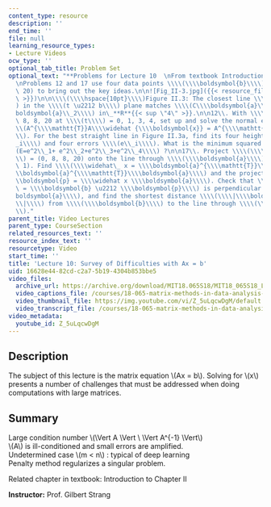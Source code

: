 ```yaml
---
content_type: resource
description: ''
end_time: ''
file: null
learning_resource_types:
- Lecture Videos
ocw_type: ''
optional_tab_title: Problem Set
optional_text: "**Problems for Lecture 10  \nFrom textbook Introduction Chapter 2**\n\
  \nProblems 12 and 17 use four data points \\\\(\\\\boldsymbol{b}\\\\) = (0, 8, 8,\
  \ 20) to bring out the key ideas.\n\n![Fig_II-3.jpg]({{< resource_file 25fc4da3-a8de-7b3b-4def-2954481cf268\
  \ >}})\n\n\\\\(\\\\hspace{10pt}\\\\)Figure II.3: The closest line \\\\(C + Dt\\\\\
  ) in the \\\\(t \u2212 b\\\\) plane matches \\\\(C\\\\boldsymbol{a}\\_1 + D\\\\\
  boldsymbol{a}\\_2\\\\) in\_**R**{{< sup \"4\" >}}.\n\n12\\. With \\\\(b\\\\) = 0,\
  \ 8, 8, 20 at \\\\(t\\\\) = 0, 1, 3, 4, set up and solve the normal equations \\\
  \\(A^{\\\\mathtt{T}}A\\\\widehat {\\\\boldsymbol{x}} = A^{\\\\mathtt{T}}\\\\boldsymbol{b}\\\
  \\). For the best straight line in Figure II.3a, find its four heights \\\\(p\\\
  _i\\\\) and four errors \\\\(e\\_i\\\\). What is the minimum squared error \\\\\
  (E=e^2\\_1+ e^2\\_2+e^2\\_3+e^2\\_4\\\\) ?\n\n17\\. Project \\\\(\\\\boldsymbol{b}\\\
  \\) = (0, 8, 8, 20) onto the line through \\\\(\\\\boldsymbol{a}\\\\) = (1, 1, 1,\
  \ 1). Find \\\\(\\\\widehat\_ x = \\\\boldsymbol{a}^{\\\\mathtt{T}}\\\\boldsymbol{b}/\\\
  \\boldsymbol{a}^{\\\\mathtt{T}}\\\\boldsymbol{a}\\\\) and the projection \\\\(\\\
  \\boldsymbol{p} = \\\\widehat x \\\\boldsymbol{a}\\\\). Check that \\\\(\\\\boldsymbol{e}\
  \ = \\\\boldsymbol{b} \u2212 \\\\boldsymbol{p}\\\\) is perpendicular to \\\\(\\\\\
  boldsymbol{a}\\\\), and find the shortest distance \\\\(\\\\|\\\\boldsymbol{e}\\\
  \\|\\\\) from \\\\(\\\\boldsymbol{b}\\\\) to the line through \\\\(\\\\boldsymbol{a}\\\
  \\)."
parent_title: Video Lectures
parent_type: CourseSection
related_resources_text: ''
resource_index_text: ''
resourcetype: Video
start_time: ''
title: 'Lecture 10: Survey of Difficulties with Ax = b'
uid: 16628e44-82cd-c2a7-5b19-4304b853bbe5
video_files:
  archive_url: https://archive.org/download/MIT18.065S18/MIT18_065S18_Lecture10_300k.mp4
  video_captions_file: /courses/18-065-matrix-methods-in-data-analysis-signal-processing-and-machine-learning-spring-2018/11c2fb70b2995e9d96f9da4c2fb8c773_Z_5uLqcwDgM.vtt
  video_thumbnail_file: https://img.youtube.com/vi/Z_5uLqcwDgM/default.jpg
  video_transcript_file: /courses/18-065-matrix-methods-in-data-analysis-signal-processing-and-machine-learning-spring-2018/212daa75e3085a82fee93745e3942ff3_Z_5uLqcwDgM.pdf
video_metadata:
  youtube_id: Z_5uLqcwDgM
---
```


Description
-----------

The subject of this lecture is the matrix equation \\(Ax = b\\). Solving for \\(x\\) presents a number of challenges that must be addressed when doing computations with large matrices.

Summary
-------

Large condition number \\(\\Vert A \\Vert \\ \\Vert A^{-1} \\Vert\\)  
\\(A\\) is ill-conditioned and small errors are amplified.  
Undetermined case \\(m \< n\\) : typical of deep learning  
Penalty method regularizes a singular problem.

Related chapter in textbook: Introduction to Chapter II

**Instructor:** Prof. Gilbert Strang



